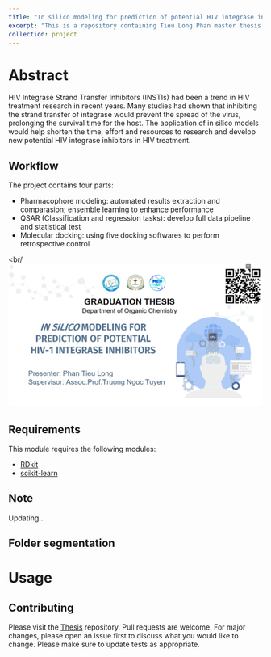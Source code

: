 ```yaml
---
title: "In silico modeling for prediction of potential HIV integrase inhibitors "
excerpt: "This is a repository containing Tieu Long Phan master thesis <br/><img src='/images/Thesis/thesis.jpg'>"
collection: project
---
```



# Abstract
HIV Integrase Strand Transfer Inhibitors (INSTIs) had been a trend in HIV treatment
research in recent years. Many studies had shown that inhibiting the strand transfer
of integrase would prevent the spread of the virus, prolonging the survival time for
the host. The application of in silico models would help shorten the time, effort and
resources to research and develop new potential HIV integrase inhibitors in HIV
treatment.

## Workflow
The project contains four parts:
- Pharmacophore modeling: automated results extraction and comparasion; ensemble learning to enhance performance
- QSAR (Classification and regression tasks): develop full data pipeline and statistical test
- Molecular docking: using five docking softwares to perform retrospective control

<br/<a href="https://tieulongphan.github.io/files/thesis_slide.pdf"><img src="/images/Thesis/thesis_slide.jpg" target="_blank" alt="thesis slide" class="center" style="width:700px"></a>

## Requirements

This module requires the following modules:

- [RDkit](https://www.rdkit.org/)
- [scikit-learn](https://scikit-learn.org/stable/)



## Note
Updating...

## Folder segmentation



# Usage

## Contributing

Please visit the [Thesis](https://github.com/TieuLongPhan/HIV_IN_QSAR) repository.
Pull requests are welcome. For major changes, please open an issue first to discuss what you would like to change. Please make sure to update tests as appropriate.

